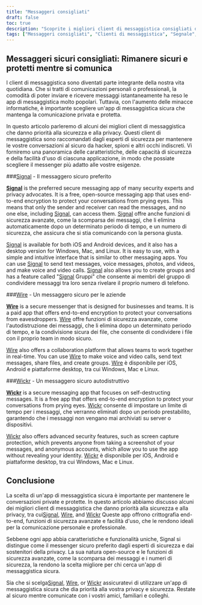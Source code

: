 ```yaml
---
title: "Messaggeri consigliati"
draft: false
toc: true
description: "Scoprite i migliori client di messaggistica consigliati da SimeonOnSecurity. Rimanete al sicuro e comunicate con facilità utilizzando Signal, l'opzione preferita, Wire e Wickr Sfogliate le opzioni e scegliete il messenger giusto per voi."
tags: ["Messaggeri consigliati", "Clienti di messaggistica", "Segnale", "Filo", "Vimini", "SimeoneSullaSicurezza", "Messaggistica incentrata sulla privacy", "Messaggistica criptata"]
---
```


## Messaggeri sicuri consigliati: Rimanere sicuri e protetti mentre si comunica

I client di messaggistica sono diventati parte integrante della nostra vita quotidiana. Che si tratti di comunicazioni personali o professionali, la comodità di poter inviare e ricevere messaggi istantaneamente ha reso le app di messaggistica molto popolari. Tuttavia, con l'aumento delle minacce informatiche, è importante scegliere un'app di messaggistica sicura che mantenga la comunicazione privata e protetta.

In questo articolo parleremo di alcuni dei migliori client di messaggistica che danno priorità alla sicurezza e alla privacy. Questi client di messaggistica sono raccomandati dagli esperti di sicurezza per mantenere le vostre conversazioni al sicuro da hacker, spioni e altri occhi indiscreti. Vi forniremo una panoramica delle caratteristiche, delle capacità di sicurezza e della facilità d'uso di ciascuna applicazione, in modo che possiate scegliere il messenger più adatto alle vostre esigenze.

###[Signal](https://www.signal.org/) - Il messaggero sicuro preferito

**[Signal](https://www.signal.org/)** is the preferred secure messaging app of many security experts and privacy advocates. It is a free, open-source messaging app that uses end-to-end encryption to protect your conversations from prying eyes. This means that only the sender and receiver can read the messages, and no one else, including [Signal](https://www.signal.org/), can access them. [Signal](https://www.signal.org/) offre anche funzioni di sicurezza avanzate, come la scomparsa dei messaggi, che li elimina automaticamente dopo un determinato periodo di tempo, e un numero di sicurezza, che assicura che si stia comunicando con la persona giusta.

[Signal](https://www.signal.org/) is available for both iOS and Android devices, and it also has a desktop version for Windows, Mac, and Linux. It is easy to use, with a simple and intuitive interface that is similar to other messaging apps. You can use [Signal](https://www.signal.org/) to send text messages, voice messages, photos, and videos, and make voice and video calls. [Signal](https://www.signal.org/) also allows you to create groups and has a feature called "[Signal](https://www.signal.org/) Gruppi" che consente ai membri del gruppo di condividere messaggi tra loro senza rivelare il proprio numero di telefono.

###[Wire](https://wire.com/en/) - Un messaggero sicuro per le aziende

**[Wire](https://wire.com/en/)** is a secure messenger that is designed for businesses and teams. It is a paid app that offers end-to-end encryption to protect your conversations from eavesdroppers. [Wire](https://wire.com/en/) offre funzioni di sicurezza avanzate, come l'autodistruzione dei messaggi, che li elimina dopo un determinato periodo di tempo, e la condivisione sicura dei file, che consente di condividere i file con il proprio team in modo sicuro.

[Wire](https://wire.com/en/) also offers a collaboration platform that allows teams to work together in real-time. You can use [Wire](https://wire.com/en/) to make voice and video calls, send text messages, share files, and create groups. [Wire](https://wire.com/en/) è disponibile per iOS, Android e piattaforme desktop, tra cui Windows, Mac e Linux.

###[Wickr](https://wickr.com/) - Un messaggero sicuro autodistruttivo

**[Wickr](https://wickr.com/)** is a secure messaging app that focuses on self-destructing messages. It is a free app that offers end-to-end encryption to protect your conversations from prying eyes. [Wickr](https://wickr.com/) consente di impostare un limite di tempo per i messaggi, che verranno eliminati dopo un periodo prestabilito, garantendo che i messaggi non vengano mai archiviati su server o dispositivi.

[Wickr](https://wickr.com/) also offers advanced security features, such as screen capture protection, which prevents anyone from taking a screenshot of your messages, and anonymous accounts, which allow you to use the app without revealing your identity. [Wickr](https://wickr.com/) è disponibile per iOS, Android e piattaforme desktop, tra cui Windows, Mac e Linux.

## Conclusione

La scelta di un'app di messaggistica sicura è importante per mantenere le conversazioni private e protette. In questo articolo abbiamo discusso alcuni dei migliori client di messaggistica che danno priorità alla sicurezza e alla privacy, tra cui[Signal](https://www.signal.org/), [Wire](https://wire.com/en/), and [Wickr](https://wickr.com/) Queste app offrono crittografia end-to-end, funzioni di sicurezza avanzate e facilità d'uso, che le rendono ideali per la comunicazione personale e professionale.

Sebbene ogni app abbia caratteristiche e funzionalità uniche, Signal si distingue come il messenger sicuro preferito dagli esperti di sicurezza e dai sostenitori della privacy. La sua natura open-source e le funzioni di sicurezza avanzate, come la scomparsa dei messaggi e i numeri di sicurezza, la rendono la scelta migliore per chi cerca un'app di messaggistica sicura.

Sia che si scelga[Signal](https://www.signal.org/), [Wire](https://wire.com/en/), or [Wickr](https://wickr.com/) assicuratevi di utilizzare un'app di messaggistica sicura che dia priorità alla vostra privacy e sicurezza. Restate al sicuro mentre comunicate con i vostri amici, familiari e colleghi.
